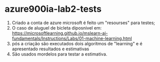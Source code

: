 # azure900ia-lab2-tests

1. Criado a conta de azure microsoft é feito um "resourses" para testes;
2. O caso de aluguel de bicleta diposnivel em: https://microsoftlearning.github.io/mslearn-ai-fundamentals/Instructions/Labs/01-machine-learning.html
3. pós a criação são executados dois algoritmos de "learning" e é apresentado resultados e estimativas
4. São usados mordelos para testar a estimativa.
   
